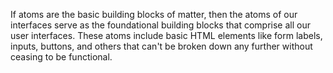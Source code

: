 If atoms are the basic building blocks of matter, then the atoms of our interfaces serve
as the foundational building blocks that comprise all our user interfaces. These atoms 
include basic HTML elements like form labels, inputs, buttons, and others that can't be
broken down any further without ceasing to be functional.
